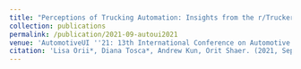 ```yaml
---
title: "Perceptions of Trucking Automation: Insights from the r/Truckers Community"
collection: publications
permalink: /publication/2021-09-autoui2021
venue: 'AutomotiveUI ''21: 13th International Conference on Automotive User Interfaces and Interactive Vehicular Applications'
citation: 'Lisa Orii*, Diana Tosca*, Andrew Kun, Orit Shaer. (2021, Sept). Perceptions of Trucking Automation: Insights from the r/Truckers Community. <i>In 13th International Conference on Automotive User Interfaces and Interactive Vehicular Applications (AutomotiveUI ''21). </i>'
---
```

